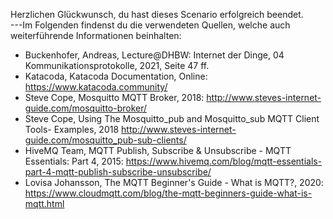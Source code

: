 Herzlichen Glückwunsch, du hast dieses Scenario erfolgreich beendet.  
---Im Folgenden findenst du die verwendeten Quellen, welche auch weiterführende Informationen beinhalten:  
- Buckenhofer, Andreas, Lecture@DHBW: Internet der Dinge, 04 Kommunikationsprotokolle, 2021, Seite 47 ff.
- Katacoda, Katacoda Documentation, Online: https://www.katacoda.community/
- Steve Cope, Mosquitto MQTT Broker, 2018: http://www.steves-internet-guide.com/mosquitto-broker/
- Steve Cope, Using The Mosquitto_pub and Mosquitto_sub MQTT Client Tools- Examples, 2018 http://www.steves-internet-guide.com/mosquitto_pub-sub-clients/
- HiveMQ Team, MQTT Publish, Subscribe & Unsubscribe - MQTT Essentials: Part 4, 2015: https://www.hivemq.com/blog/mqtt-essentials-part-4-mqtt-publish-subscribe-unsubscribe/
- Lovisa Johansson, The MQTT Beginner's Guide - What is MQTT?, 2020: https://www.cloudmqtt.com/blog/the-mqtt-beginners-guide-what-is-mqtt.html